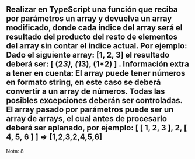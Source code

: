 Realizar en TypeScript una función que reciba por parámetros un array y devuelva un array modificado, donde cada índice del array será el resultado del producto del resto de elementos del array sin contar el índice actual. Por ejemplo:
Dado el siguiente array: [1, 2, 3] el resultado deberá ser: [ (2*3), (1*3), (1*2) ] .
Información extra a tener en cuenta:
El array puede tener números en formato string, en este caso se deberá convertir a un array de números.
Todas las posibles excepciones deberán ser controladas.
El array pasado por parámetros puede ser un array de arrays, el cual antes de procesarlo deberá ser aplanado, por ejemplo:
[ [ 1, 2, 3 ],  2, [ 4, 5, 6 ] ] => [1,2,3,2,4,5,6]
------------------------------------------------------------------
Nota: 8
